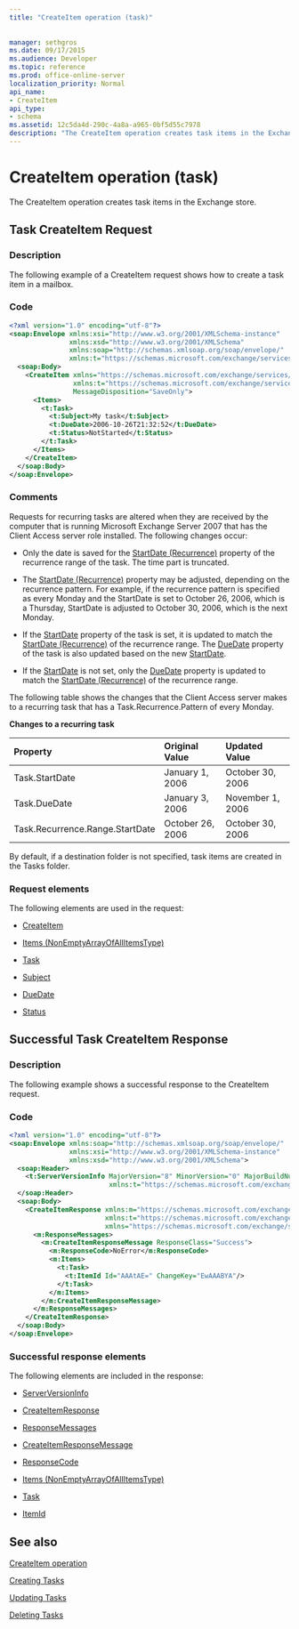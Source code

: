 ```yaml
---
title: "CreateItem operation (task)"
 
 
manager: sethgros
ms.date: 09/17/2015
ms.audience: Developer
ms.topic: reference
ms.prod: office-online-server
localization_priority: Normal
api_name:
- CreateItem
api_type:
- schema
ms.assetid: 12c5da4d-290c-4a8a-a965-0bf5d55c7978
description: "The CreateItem operation creates task items in the Exchange store."
---
```


# CreateItem operation (task)

The CreateItem operation creates task items in the Exchange store.
  
## Task CreateItem Request

### Description

The following example of a CreateItem request shows how to create a task item in a mailbox.
  
### Code

```XML
<?xml version="1.0" encoding="utf-8"?>
<soap:Envelope xmlns:xsi="http://www.w3.org/2001/XMLSchema-instance"
               xmlns:xsd="http://www.w3.org/2001/XMLSchema"
               xmlns:soap="http://schemas.xmlsoap.org/soap/envelope/"
               xmlns:t="https://schemas.microsoft.com/exchange/services/2006/types">
  <soap:Body>
    <CreateItem xmlns="https://schemas.microsoft.com/exchange/services/2006/messages"
                xmlns:t="https://schemas.microsoft.com/exchange/services/2006/types" 
                MessageDisposition="SaveOnly">
      <Items>
        <t:Task>
          <t:Subject>My task</t:Subject>
          <t:DueDate>2006-10-26T21:32:52</t:DueDate>
          <t:Status>NotStarted</t:Status>
        </t:Task>
      </Items>
    </CreateItem>
  </soap:Body>
</soap:Envelope>
```

### Comments

Requests for recurring tasks are altered when they are received by the computer that is running Microsoft Exchange Server 2007 that has the Client Access server role installed. The following changes occur:
  
- Only the date is saved for the [StartDate (Recurrence)](startdate-recurrence.md) property of the recurrence range of the task. The time part is truncated. 
    
- The [StartDate (Recurrence)](startdate-recurrence.md) property may be adjusted, depending on the recurrence pattern. For example, if the recurrence pattern is specified as every Monday and the StartDate is set to October 26, 2006, which is a Thursday, StartDate is adjusted to October 30, 2006, which is the next Monday. 
    
- If the [StartDate](startdate.md) property of the task is set, it is updated to match the [StartDate (Recurrence)](startdate-recurrence.md) of the recurrence range. The [DueDate](duedate.md) property of the task is also updated based on the new [StartDate](startdate.md).
    
- If the [StartDate](startdate.md) is not set, only the [DueDate](duedate.md) property is updated to match the [StartDate (Recurrence)](startdate-recurrence.md) of the recurrence range. 
    
The following table shows the changes that the Client Access server makes to a recurring task that has a Task.Recurrence.Pattern of every Monday.
  
**Changes to a recurring task**

|**Property**|**Original Value**|**Updated Value**|
|:-----|:-----|:-----|
|Task.StartDate  <br/> |January 1, 2006  <br/> |October 30, 2006  <br/> |
|Task.DueDate  <br/> |January 3, 2006  <br/> |November 1, 2006  <br/> |
|Task.Recurrence.Range.StartDate  <br/> |October 26, 2006  <br/> |October 30, 2006  <br/> |
   
By default, if a destination folder is not specified, task items are created in the Tasks folder.
  
### Request elements

The following elements are used in the request:
  
- [CreateItem](createitem.md)
    
- [Items (NonEmptyArrayOfAllItemsType)](items-nonemptyarrayofallitemstype.md)
    
- [Task](task.md)
    
- [Subject](subject.md)
    
- [DueDate](duedate.md)
    
- [Status](status.md)
    
## Successful Task CreateItem Response

### Description

The following example shows a successful response to the CreateItem request.
  
### Code

```XML
<?xml version="1.0" encoding="utf-8"?>
<soap:Envelope xmlns:soap="http://schemas.xmlsoap.org/soap/envelope/" 
               xmlns:xsi="http://www.w3.org/2001/XMLSchema-instance" 
               xmlns:xsd="http://www.w3.org/2001/XMLSchema">
  <soap:Header>
    <t:ServerVersionInfo MajorVersion="8" MinorVersion="0" MajorBuildNumber="653" MinorBuildNumber="0" 
                         xmlns:t="https://schemas.microsoft.com/exchange/services/2006/types"/>
  </soap:Header>
  <soap:Body>
    <CreateItemResponse xmlns:m="https://schemas.microsoft.com/exchange/services/2006/messages" 
                        xmlns:t="https://schemas.microsoft.com/exchange/services/2006/types" 
                        xmlns="https://schemas.microsoft.com/exchange/services/2006/messages">
      <m:ResponseMessages>
        <m:CreateItemResponseMessage ResponseClass="Success">
          <m:ResponseCode>NoError</m:ResponseCode>
          <m:Items>
            <t:Task>
              <t:ItemId Id="AAAtAE=" ChangeKey="EwAAABYA"/>
            </t:Task>
          </m:Items>
        </m:CreateItemResponseMessage>
      </m:ResponseMessages>
    </CreateItemResponse>
  </soap:Body>
</soap:Envelope>
```

### Successful response elements

The following elements are included in the response:
  
- [ServerVersionInfo](serverversioninfo.md)
    
- [CreateItemResponse](createitemresponse.md)
    
- [ResponseMessages](responsemessages.md)
    
- [CreateItemResponseMessage](createitemresponsemessage.md)
    
- [ResponseCode](responsecode.md)
    
- [Items (NonEmptyArrayOfAllItemsType)](items-nonemptyarrayofallitemstype.md)
    
- [Task](task.md)
    
- [ItemId](itemid.md)
    
## See also



[CreateItem operation](createitem-operation.md)


[Creating Tasks](https://msdn.microsoft.com/library/0ef97334-e8a0-4f67-a23a-dd9e2bbad49f%28Office.15%29.aspx)
  
[Updating Tasks](https://msdn.microsoft.com/library/0a1bf360-d40c-4a99-929b-4c73a14394d5%28Office.15%29.aspx)
  
[Deleting Tasks](https://msdn.microsoft.com/library/a3d7e25f-8a35-4901-b1d9-d31f418ab340%28Office.15%29.aspx)

